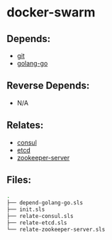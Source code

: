# docker-swarm

## Depends:

  -  [git](/salt/git)
  -  [golang-go](/salt/golang-go)

## Reverse Depends:

  -  N/A

## Relates:

  -  [consul](/salt/consul)
  -  [etcd](/salt/etcd)
  -  [zookeeper-server](/salt/zookeeper-server)

## Files:

```bash
.
├── depend-golang-go.sls
├── init.sls
├── relate-consul.sls
├── relate-etcd.sls
└── relate-zookeeper-server.sls
```
